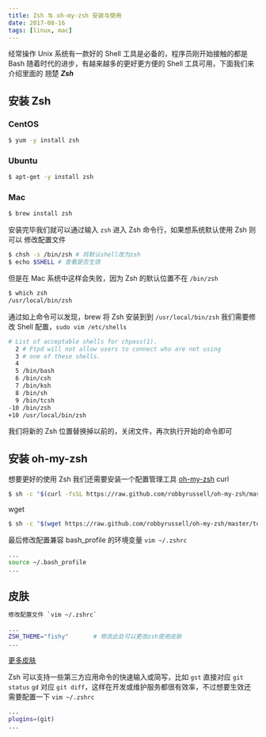 ```yaml
---
title: Zsh 与 oh-my-zsh 安装与使用
date: 2017-08-16
tags: [linux, mac]
---
```


经常操作 Unix 系统有一款好的 Shell 工具是必备的，程序员刚开始接触的都是 Bash
随着时代的进步，有越来越多的更好更方便的 Shell 工具可用，下面我们来介绍里面的
翘楚 ***Zsh***

<!-- toc -->

## 安装 Zsh
### CentOS
```bash
$ yum -y install zsh
```
### Ubuntu
```bash
$ apt-get -y install zsh
```
### Mac
```bash
$ brew install zsh
```

安装完毕我们就可以通过输入 `zsh` 进入 Zsh 命令行，如果想系统默认使用 Zsh 则可以
修改配置文件
```bash
$ chsh -s /bin/zsh # 将默认shell改为zsh
$ echo $SHELL # 查看是否生效
```
但是在 Mac 系统中这样会失败，因为 Zsh 的默认位置不在 `/bin/zsh`
```bash
$ which zsh
/usr/local/bin/zsh
```
通过如上命令可以发现，brew 将 Zsh 安装到到 `/usr/local/bin/zsh`
我们需要修改 Shell 配置，`sudo vim /etc/shells`
```bash
# List of acceptable shells for chpass(1).
  2 # Ftpd will not allow users to connect who are not using
  3 # one of these shells.
  4
  5 /bin/bash
  6 /bin/csh
  7 /bin/ksh
  8 /bin/sh
  9 /bin/tcsh
-10 /bin/zsh
+10 /usr/local/bin/zsh
```
我们将新的 Zsh 位置替换掉以前的，关闭文件，再次执行开始的命令即可

## 安装 oh-my-zsh
想要更好的使用 Zsh 我们还需要安装一个配置管理工具 [oh-my-zsh](http://ohmyz.sh/)
curl
```bash
$ sh -c "$(curl -fsSL https://raw.github.com/robbyrussell/oh-my-zsh/master/tools/install.sh)"
```
wget
```bash
$ sh -c "$(wget https://raw.github.com/robbyrussell/oh-my-zsh/master/tools/install.sh -O -)"
```

最后修改配置兼容 bash_profile 的环境变量 `vim ~/.zshrc`
```bash
...
source ~/.bash_profile
...
```

## 皮肤

```bash
修改配置文件 `vim ~/.zshrc`

...
ZSH_THEME="fishy"       # 修改此处可以更改zsh使用皮肤
...
```

[更多皮肤](https://github.com/robbyrussell/oh-my-zsh/wiki/themes)

Zsh 可以支持一些第三方应用命令的快速输入或简写，比如 `gst` 直接对应 `git status`
`gd` 对应 `git diff`，这样在开发或维护服务都很有效率，不过想要生效还需要配置一下
`vim ~/.zshrc`
```bash
...
plugins=(git)
...
```
